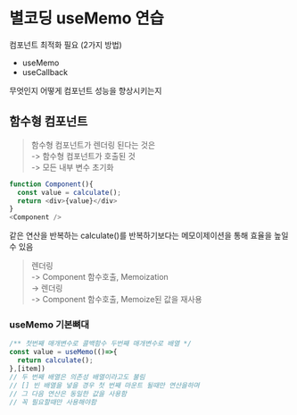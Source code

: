 # 별코딩 useMemo 연습
컴포넌트 최적화 필요 (2가지 방법)
* useMemo
* useCallback

무엇인지 어떻게 컴포넌트 성능을 향상시키는지

## 함수형 컴포넌트
>함수형 컴포넌트가 렌더링 된다는 것은   
-> 함수형 컴포넌트가 호출된 것   
-> 모든 내부 변수 초기화   
```js
function Component(){
  const value = calculate();
  return <div>{value}</div>
}
<Component />
```

같은 연산을 반복하는 calculate()를 반복하기보다는
메모이제이션을 통해 효율을 높일 수 있음

>렌더링   
-> Component 함수호출, Memoization   
-> 렌더링   
-> Component 함수호출, Memoize된 값을 재사용   

### useMemo 기본뼈대
```js
/** 첫번째 매개변수로 콜백함수 두번째 매개변수로 배열 */
const value = useMemo(()=>{
  return calculate();
},[item])
// 두 번째 배열은 의존성 배열이라고도 불림
// [] 빈 배열을 넣을 경우 첫 번째 마운트 될때만 연산을하며
// 그 다음 연산은 동일한 값을 사용함
// 꼭 필요할때만 사용해야함
```

